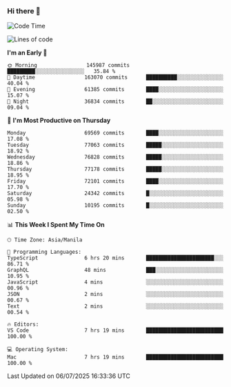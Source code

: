 ### Hi there 👋

<!--START_SECTION:waka-->
![Code Time](http://img.shields.io/badge/Code%20Time-6%2C097%20hrs%2045%20mins-blue)

![Lines of code](https://img.shields.io/badge/From%20Hello%20World%20I%27ve%20Written-141.1%20million%20lines%20of%20code-blue)

**I'm an Early 🐤** 

```text
🌞 Morning                145987 commits      █████████░░░░░░░░░░░░░░░░   35.84 % 
🌆 Daytime                163070 commits      ██████████░░░░░░░░░░░░░░░   40.04 % 
🌃 Evening                61385 commits       ████░░░░░░░░░░░░░░░░░░░░░   15.07 % 
🌙 Night                  36834 commits       ██░░░░░░░░░░░░░░░░░░░░░░░   09.04 % 
```
📅 **I'm Most Productive on Thursday** 

```text
Monday                   69569 commits       ████░░░░░░░░░░░░░░░░░░░░░   17.08 % 
Tuesday                  77063 commits       █████░░░░░░░░░░░░░░░░░░░░   18.92 % 
Wednesday                76828 commits       █████░░░░░░░░░░░░░░░░░░░░   18.86 % 
Thursday                 77178 commits       █████░░░░░░░░░░░░░░░░░░░░   18.95 % 
Friday                   72101 commits       ████░░░░░░░░░░░░░░░░░░░░░   17.70 % 
Saturday                 24342 commits       █░░░░░░░░░░░░░░░░░░░░░░░░   05.98 % 
Sunday                   10195 commits       █░░░░░░░░░░░░░░░░░░░░░░░░   02.50 % 
```


📊 **This Week I Spent My Time On** 

```text
🕑︎ Time Zone: Asia/Manila

💬 Programming Languages: 
TypeScript               6 hrs 20 mins       ██████████████████████░░░   86.71 % 
GraphQL                  48 mins             ███░░░░░░░░░░░░░░░░░░░░░░   10.95 % 
JavaScript               4 mins              ░░░░░░░░░░░░░░░░░░░░░░░░░   00.96 % 
JSON                     2 mins              ░░░░░░░░░░░░░░░░░░░░░░░░░   00.67 % 
Text                     2 mins              ░░░░░░░░░░░░░░░░░░░░░░░░░   00.54 % 

🔥 Editors: 
VS Code                  7 hrs 19 mins       █████████████████████████   100.00 % 

💻 Operating System: 
Mac                      7 hrs 19 mins       █████████████████████████   100.00 % 
```


 Last Updated on 06/07/2025 16:33:36 UTC
<!--END_SECTION:waka-->


<!--
**rad182/rad182** is a ✨ _special_ ✨ repository because its `README.md` (this file) appears on your GitHub profile.

Here are some ideas to get you started:

- 🔭 I’m currently working on ...
- 🌱 I’m currently learning ...
- 👯 I’m looking to collaborate on ...
- 🤔 I’m looking for help with ...
- 💬 Ask me about ...
- 📫 How to reach me: ...
- 😄 Pronouns: ...
- ⚡ Fun fact: ...
-->

